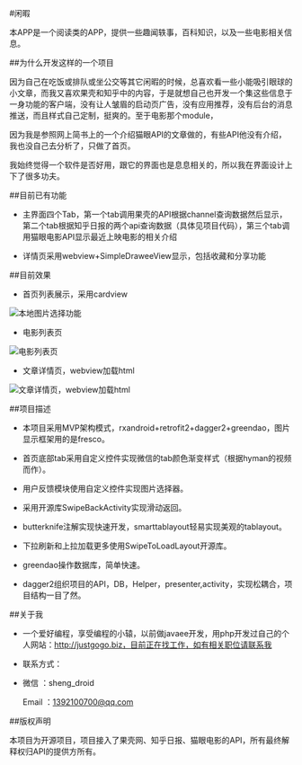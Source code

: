 

#闲暇

本APP是一个阅读类的APP，提供一些趣闻轶事，百科知识，以及一些电影相关信息。

##为什么开发这样的一个项目

因为自己在吃饭或排队或坐公交等其它闲暇的时候，总喜欢看一些小能吸引眼球的小文章，而我又喜欢果壳和知乎中的内容，于是就想自己也开发一个集这些信息于一身功能的客户端，没有让人皱眉的启动页广告，没有应用推荐，没有后台的消息推送，而且样式自己定制，挺爽的。至于电影那个module，

因为我是参照网上简书上的一个介绍猫眼API的文章做的，有些API他没有介绍，我也没自己去分析了，只做了首页。

我始终觉得一个软件是否好用，跟它的界面也是息息相关的，所以我在界面设计上下了很多功夫。

##目前已有功能

- 主界面四个Tab，第一个tab调用果壳的API根据channel查询数据然后显示，第二个tab根据知乎日报的两个api查询数据（具体见项目代码），第三个tab调用猫眼电影API显示最近上映电影的相关介绍

- 详情页采用webview+SimpleDraweeView显示，包括收藏和分享功能

##目前效果

- 首页列表展示，采用cardview

![本地图片选择功能](https://github.com/sheng-xiaoya/xiaoya/blob/master/screenshots/list.jpg)

- 电影列表页

![电影列表页](https://github.com/sheng-xiaoya/xiaoya/blob/master/screenshots/movie_list.jpg)

- 文章详情页，webview加载html

![文章详情页，webview加载html](https://github.com/sheng-xiaoya/xiaoya/blob/master/screenshots/detail.jpg)

##项目描述

- 本项目采用MVP架构模式，rxandroid+retrofit2+dagger2+greendao，图片显示框架用的是fresco。

- 首页底部tab采用自定义控件实现微信的tab颜色渐变样式（根据hyman的视频而作）。

- 用户反馈模块使用自定义控件实现图片选择器。

- 采用开源库SwipeBackActivity实现滑动返回。

- butterknife注解实现快速开发，smarttablayout轻易实现美观的tablayout。

- 下拉刷新和上拉加载更多使用SwipeToLoadLayout开源库。

- greendao操作数据库，简单快速。

- dagger2组织项目的API，DB，Helper，presenter,activity，实现松耦合，项目结构一目了然。

##关于我

- 一个爱好编程，享受编程的小辕，以前做javaee开发，用php开发过自己的个人网站：http://justgogo.biz，目前正在找工作，如有相关职位请联系我

- 联系方式：
- 
  微信 ：sheng_droid

  Email ：1392100700@qq.com

##版权声明

本项目为开源项目，项目接入了果壳网、知乎日报、猫眼电影的API，所有最终解释权归API的提供方所有。
